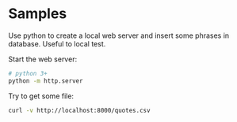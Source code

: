 # Samples

Use python to create a local web server and insert some phrases in database. Useful to local test.

Start the web server:

```bash
# python 3+
python -m http.server
```

Try to get some file:

```bash
curl -v http://localhost:8000/quotes.csv
```
